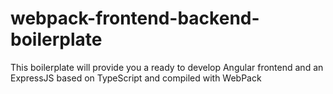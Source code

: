 # webpack-frontend-backend-boilerplate
This boilerplate will provide you a ready to develop Angular frontend and an ExpressJS based on TypeScript and compiled with WebPack
